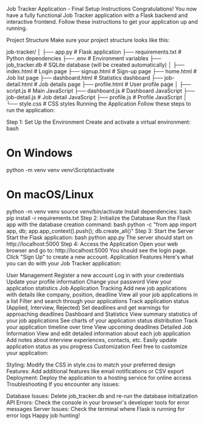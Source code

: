 Job Tracker Application - Final Setup Instructions
Congratulations! You now have a fully functional Job Tracker application with a Flask backend and interactive frontend. Follow these instructions to get your application up and running.

Project Structure
Make sure your project structure looks like this:

job-tracker/
│
├── app.py                  # Flask application
├── requirements.txt        # Python dependencies
├── .env                    # Environment variables
├── job_tracker.db          # SQLite database (will be created automatically)
│
├── index.html              # Login page
├── signup.html             # Sign-up page
├── home.html               # Job list page
├── dashboard.html          # Statistics dashboard
├── job-detail.html         # Job details page
├── profile.html            # User profile page
│
├── script.js               # Main JavaScript
├── dashboard.js            # Dashboard JavaScript
├── job-detail.js           # Job detail JavaScript
├── profile.js              # Profile JavaScript
│
└── style.css               # CSS styles
Running the Application
Follow these steps to run the application:

Step 1: Set Up the Environment
Create and activate a virtual environment:
bash
# On Windows
python -m venv venv
venv\Scripts\activate

# On macOS/Linux
python -m venv venv
source venv/bin/activate
Install dependencies:
bash
pip install -r requirements.txt
Step 2: Initialize the Database
Run the Flask app with the database creation command:
bash
python -c "from app import app, db; app.app_context().push(); db.create_all()"
Step 3: Start the Server
Start the Flask application:
bash
python app.py
The server should start on http://localhost:5000
Step 4: Access the Application
Open your web browser and go to:
http://localhost:5000
You should see the login page. Click "Sign Up" to create a new account.
Application Features
Here's what you can do with your Job Tracker application:

User Management
Register a new account
Log in with your credentials
Update your profile information
Change your password
View your application statistics
Job Application Tracking
Add new job applications with details like company, position, deadline
View all your job applications in a list
Filter and search through your applications
Track application status (Applied, Interview, Rejected)
Set deadlines and get warnings for approaching deadlines
Dashboard and Statistics
View summary statistics of your job applications
See charts of your application status distribution
Track your application timeline over time
View upcoming deadlines
Detailed Job Information
View and edit detailed information about each job application
Add notes about interview experiences, contacts, etc.
Easily update application status as you progress
Customization
Feel free to customize your application:

Styling: Modify the CSS in style.css to match your preferred design
Features: Add additional features like email notifications or CSV export
Deployment: Deploy the application to a hosting service for online access
Troubleshooting
If you encounter any issues:

Database Issues: Delete job_tracker.db and re-run the database initialization
API Errors: Check the console in your browser's developer tools for error messages
Server Issues: Check the terminal where Flask is running for error logs
Happy job hunting!

